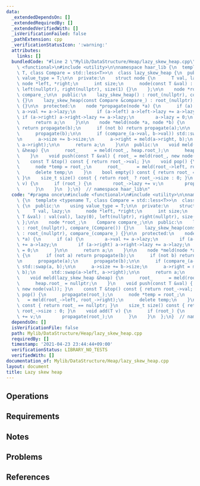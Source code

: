 ```yaml
---
data:
  _extendedDependsOn: []
  _extendedRequiredBy: []
  _extendedVerifiedWith: []
  _isVerificationFailed: false
  _pathExtension: cpp
  _verificationStatusIcon: ':warning:'
  attributes:
    links: []
  bundledCode: "#line 2 \"Mylib/DataStructure/Heap/lazy_skew_heap.cpp\"\n#include\
    \ <functional>\n#include <utility>\n\nnamespace haar_lib {\n  template <typename\
    \ T, class Compare = std::less<T>>\n  class lazy_skew_heap {\n  public:\n    using\
    \ value_type = T;\n\n  private:\n    struct node {\n      T val, lazy;\n     \
    \ node *left, *right;\n      int size;\n      node(const T &val) : val(val), lazy(0),\
    \ left(nullptr), right(nullptr), size(1) {}\n    };\n\n    node *root_;\n    Compare\
    \ compare_;\n\n  public:\n    lazy_skew_heap() : root_(nullptr), compare_(Compare())\
    \ {}\n    lazy_skew_heap(const Compare &compare_) : root_(nullptr), compare_(compare_)\
    \ {}\n\n  protected:\n    node *propagate(node *a) {\n      if (a) {\n       \
    \ a->val += a->lazy;\n        if (a->left) a->left->lazy += a->lazy;\n       \
    \ if (a->right) a->right->lazy += a->lazy;\n        a->lazy = 0;\n      }\n\n\
    \      return a;\n    }\n\n    node *meld(node *a, node *b) {\n      if (not a)\
    \ return propagate(b);\n      if (not b) return propagate(a);\n\n      propagate(a);\n\
    \      propagate(b);\n\n      if (compare_(a->val, b->val)) std::swap(a, b);\n\
    \n      a->size += b->size;\n      a->right = meld(a->right, b);\n      std::swap(a->left,\
    \ a->right);\n\n      return a;\n    }\n\n  public:\n    void meld(lazy_skew_heap\
    \ &heap) {\n      root_      = meld(root_, heap.root_);\n      heap.root_ = nullptr;\n\
    \    }\n    void push(const T &val) { root_ = meld(root_, new node(val)); }\n\
    \    const T &top() const { return root_->val; }\n    void pop() {\n      propagate(root_);\n\
    \      node *temp = root_;\n      root_      = meld(root_->left, root_->right);\n\
    \      delete temp;\n    }\n    bool empty() const { return root_ == nullptr;\
    \ }\n    size_t size() const { return root_ ? root_->size : 0; }\n    void add(T\
    \ v) {\n      if (root_) {\n        root_->lazy += v;\n        propagate(root_);\n\
    \      }\n    }\n  };\n}  // namespace haar_lib\n"
  code: "#pragma once\n#include <functional>\n#include <utility>\n\nnamespace haar_lib\
    \ {\n  template <typename T, class Compare = std::less<T>>\n  class lazy_skew_heap\
    \ {\n  public:\n    using value_type = T;\n\n  private:\n    struct node {\n \
    \     T val, lazy;\n      node *left, *right;\n      int size;\n      node(const\
    \ T &val) : val(val), lazy(0), left(nullptr), right(nullptr), size(1) {}\n   \
    \ };\n\n    node *root_;\n    Compare compare_;\n\n  public:\n    lazy_skew_heap()\
    \ : root_(nullptr), compare_(Compare()) {}\n    lazy_skew_heap(const Compare &compare_)\
    \ : root_(nullptr), compare_(compare_) {}\n\n  protected:\n    node *propagate(node\
    \ *a) {\n      if (a) {\n        a->val += a->lazy;\n        if (a->left) a->left->lazy\
    \ += a->lazy;\n        if (a->right) a->right->lazy += a->lazy;\n        a->lazy\
    \ = 0;\n      }\n\n      return a;\n    }\n\n    node *meld(node *a, node *b)\
    \ {\n      if (not a) return propagate(b);\n      if (not b) return propagate(a);\n\
    \n      propagate(a);\n      propagate(b);\n\n      if (compare_(a->val, b->val))\
    \ std::swap(a, b);\n\n      a->size += b->size;\n      a->right = meld(a->right,\
    \ b);\n      std::swap(a->left, a->right);\n\n      return a;\n    }\n\n  public:\n\
    \    void meld(lazy_skew_heap &heap) {\n      root_      = meld(root_, heap.root_);\n\
    \      heap.root_ = nullptr;\n    }\n    void push(const T &val) { root_ = meld(root_,\
    \ new node(val)); }\n    const T &top() const { return root_->val; }\n    void\
    \ pop() {\n      propagate(root_);\n      node *temp = root_;\n      root_   \
    \   = meld(root_->left, root_->right);\n      delete temp;\n    }\n    bool empty()\
    \ const { return root_ == nullptr; }\n    size_t size() const { return root_ ?\
    \ root_->size : 0; }\n    void add(T v) {\n      if (root_) {\n        root_->lazy\
    \ += v;\n        propagate(root_);\n      }\n    }\n  };\n}  // namespace haar_lib\n"
  dependsOn: []
  isVerificationFile: false
  path: Mylib/DataStructure/Heap/lazy_skew_heap.cpp
  requiredBy: []
  timestamp: '2021-04-23 23:44:44+09:00'
  verificationStatus: LIBRARY_NO_TESTS
  verifiedWith: []
documentation_of: Mylib/DataStructure/Heap/lazy_skew_heap.cpp
layout: document
title: Lazy skew heap
---
```


## Operations

## Requirements

## Notes

## Problems

## References
